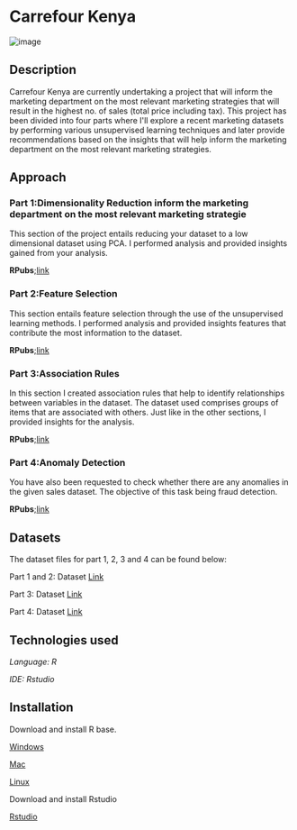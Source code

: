 # Carrefour Kenya 
![image](https://user-images.githubusercontent.com/98313513/173301003-ebaa8eb3-edc2-4ee7-8da4-96a2202e491b.png)



## Description

Carrefour Kenya are currently undertaking a project that will inform the marketing department on the most relevant marketing strategies that will result in the highest no. of sales (total price including tax).
This project has been divided into four parts where I'll explore a recent marketing datasets by performing various unsupervised learning techniques and later provide recommendations based on the insights that will help inform the marketing department on the most relevant marketing strategies.

## Approach

 
### Part 1:Dimensionality Reduction inform the marketing department on the most relevant marketing strategie

This section of the project entails reducing your dataset to a low dimensional dataset using PCA. I performed analysis and provided insights gained from your analysis.

**RPubs**;[link](https://rpubs.com/RuthM/913614)

### Part 2:Feature Selection

This section entails feature selection through the use of the unsupervised learning methods. I performed analysis and provided insights features that contribute the most information to the dataset.

**RPubs**;[link](https://rpubs.com/RuthM/913625)

### Part 3:Association Rules

In this section I created association rules that help to identify relationships between variables in the dataset. The dataset used comprises groups of items that are associated with others. Just like in the other sections, I provided insights for the analysis.

**RPubs**;[link](https://rpubs.com/RuthM/913762)


### Part 4:Anomaly Detection

You have also been requested to check whether there are any anomalies in the given sales dataset. The objective of this task being fraud detection.

**RPubs**;[link](https://rpubs.com/RuthM/913776)

## Datasets

The dataset files for part 1, 2, 3 and 4 can be found below:

Part 1 and 2: Dataset [Link](http://bit.ly/CarreFourDataset)

Part 3: Dataset [Link](http://bit.ly/SupermarketDatasetII)

Part 4: Dataset [Link](http://bit.ly/CarreFourSalesDataset)

## Technologies used

*Language: R*

*IDE: Rstudio*

## Installation

Download and install R base.

[Windows](https://cran.r-project.org/bin/windows/base/)

[Mac](https://cran.r-project.org/bin/macosx/)

[Linux](https://cran.r-project.org/) 

Download and install Rstudio

[Rstudio](https://www.rstudio.com/products/rstudio/download/)




